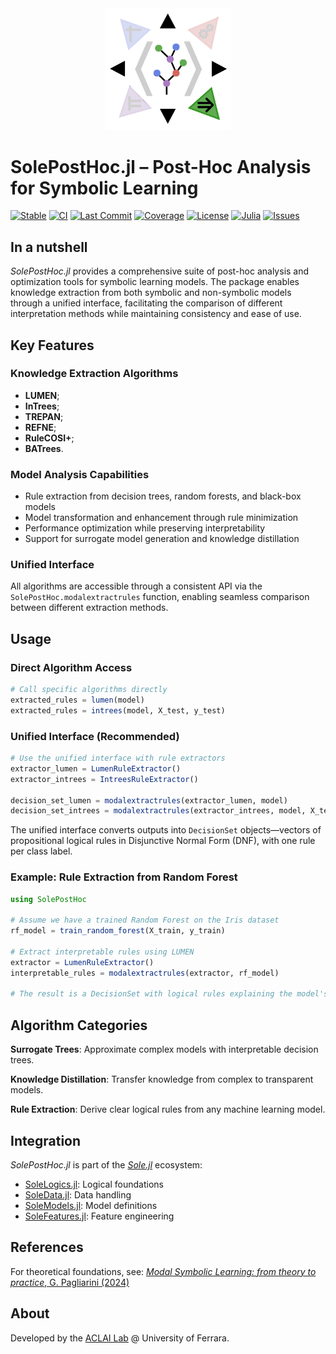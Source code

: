 <div align="center"><a href="https://github.com/aclai-lab/Sole.jl"><img src="logo.png" alt="" title="This package is part of Sole.jl" width="200"></a></div>

# SolePostHoc.jl – Post-Hoc Analysis for Symbolic Learning

[![Stable](https://img.shields.io/badge/docs-stable-9558B2.svg)](https://aclai-lab.github.io/SolePostHoc.jl/dev/)
[![CI](https://img.shields.io/badge/CI-5464F4.svg)](https://github.com/aclai-lab/SolePostHoc.jl/actions/workflows/CI.yml)
[![Last Commit](https://img.shields.io/github/last-commit/aclai-lab/SolePostHoc.jl?color=5464F4)](https://github.com/aclai-lab/SolePostHoc.jl/commits/main)
[![Coverage](https://codecov.io/gh/aclai-lab/SolePostHoc.jl/branch/main/graph/badge.svg)](https://codecov.io/gh/aclai-lab/SolePostHoc.jl) 
[![License](https://img.shields.io/github/license/aclai-lab/SolePostHoc.jl?color=389826)](https://github.com/aclai-lab/SolePostHoc.jl/blob/main/LICENSE)
[![Julia](https://img.shields.io/badge/julia-1.10%2B-389826)](https://julialang.org/)
[![Issues](https://img.shields.io/github/issues/aclai-lab/SolePostHoc.jl?color=9558B2)](https://github.com/aclai-lab/SolePostHoc.jl/issues)

## In a nutshell

*SolePostHoc.jl* provides a comprehensive suite of post-hoc analysis and optimization tools for symbolic learning models. The package enables knowledge extraction from both symbolic and non-symbolic models through a unified interface, facilitating the comparison of different interpretation methods while maintaining consistency and ease of use.

## Key Features

### Knowledge Extraction Algorithms
- **LUMEN**;
- **InTrees**;
- **TREPAN**;
- **REFNE**;
- **RuleCOSI+**;
- **BATrees**.

### Model Analysis Capabilities
- Rule extraction from decision trees, random forests, and black-box models
- Model transformation and enhancement through rule minimization
- Performance optimization while preserving interpretability
- Support for surrogate model generation and knowledge distillation

### Unified Interface
All algorithms are accessible through a consistent API via the `SolePostHoc.modalextractrules` function, enabling seamless comparison between different extraction methods.

## Usage

### Direct Algorithm Access
```julia
# Call specific algorithms directly
extracted_rules = lumen(model)
extracted_rules = intrees(model, X_test, y_test)
```

### Unified Interface (Recommended)
```julia
# Use the unified interface with rule extractors
extractor_lumen = LumenRuleExtractor()
extractor_intrees = IntreesRuleExtractor()

decision_set_lumen = modalextractrules(extractor_lumen, model)
decision_set_intrees = modalextractrules(extractor_intrees, model, X_test, y_test)
```

The unified interface converts outputs into `DecisionSet` objects—vectors of propositional logical rules in Disjunctive Normal Form (DNF), with one rule per class label.

### Example: Rule Extraction from Random Forest
```julia
using SolePostHoc

# Assume we have a trained Random Forest on the Iris dataset
rf_model = train_random_forest(X_train, y_train)

# Extract interpretable rules using LUMEN
extractor = LumenRuleExtractor()
interpretable_rules = modalextractrules(extractor, rf_model)

# The result is a DecisionSet with logical rules explaining the model's decisions
```

## Algorithm Categories

**Surrogate Trees**: Approximate complex models with interpretable decision trees.

**Knowledge Distillation**: Transfer knowledge from complex to transparent models. 

**Rule Extraction**: Derive clear logical rules from any machine learning model.

## Integration

*SolePostHoc.jl* is part of the [*Sole.jl*](https://github.com/aclai-lab/Sole.jl) ecosystem:
- [SoleLogics.jl](https://github.com/aclai-lab/SoleLogics.jl): Logical foundations
- [SoleData.jl](https://github.com/aclai-lab/SoleData.jl): Data handling  
- [SoleModels.jl](https://github.com/aclai-lab/SoleModels.jl): Model definitions
- [SoleFeatures.jl](https://github.com/aclai-lab/SoleFeatures.jl): Feature engineering

## References

For theoretical foundations, see: [*Modal Symbolic Learning: from theory to practice*, G. Pagliarini (2024)](https://scholar.google.com/citations?view_op=view_citation&hl=en&user=FRo4yrcAAAAJ&citation_for_view=FRo4yrcAAAAJ:LkGwnXOMwfcC)

## About

Developed by the [ACLAI Lab](https://aclai.unife.it/en/) @ University of Ferrara.
